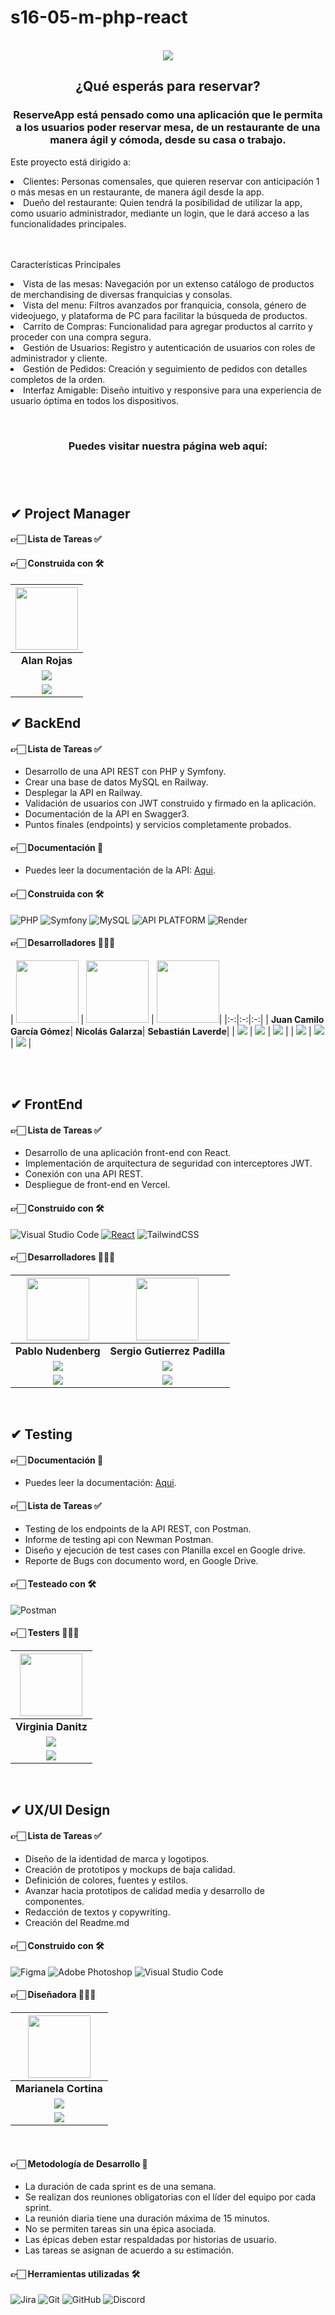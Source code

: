# s16-05-m-php-react

<div align="center">
<br>
<img align="center" src="./Frontend/client/src/assets/Desktop-mobile.png">
<br>
<h2>¿Qué esperás para reservar? </h2>
  
### ReserveApp está pensado como una aplicación que le permita a los usuarios poder reservar mesa, de un restaurante de una manera ágil y cómoda, desde su casa o trabajo.

  
</div>

<p>
Este proyecto está dirigido a:

<li>Clientes: Personas comensales, que quieren reservar con anticipación 1 o más mesas en un restaurante, de manera ágil desde la app.</li>
<li>Dueño del restaurante: Quien tendrá la posibilidad de utilizar la app, como usuario administrador, mediante un login, que le dará acceso a las funcionalidades principales.</li>

<br><br>
Características Principales

<li>Vista de las mesas: Navegación por un extenso catálogo de productos de merchandising de diversas franquicias y consolas.</li>
<li>Vista del menu: Filtros avanzados por franquicia, consola, género de videojuego, y plataforma de PC para facilitar la búsqueda de productos.</li>
<li>Carrito de Compras: Funcionalidad para agregar productos al carrito y proceder con una compra segura.</li>
<li>Gestión de Usuarios: Registro y autenticación de usuarios con roles de administrador y cliente.</li>
<li>Gestión de Pedidos: Creación y seguimiento de pedidos con detalles completos de la orden.</li>
<li>Interfaz Amigable: Diseño intuitivo y responsive para una experiencia de usuario óptima en todos los dispositivos.</li>
</p
<br>
</div>

<div align="center">
  
  <br>
  
  <h3 align="center"><b>Puedes visitar nuestra página web aquí:</b></h3>
  <h3 align="center"><a href=""></a></h3>
  <p  align="center"></p>
 </div>
<br><br>

## ✔ Project Manager

#### 👉🏻 Lista de Tareas ✅


#### 👉🏻 Construida con 🛠️




| <img src="./Frontend/client/src/assets/Foto-AlanRojas.webp" width=100>|
|:-:|
| **Alan Rojas**|
| <a href="https://www.linkedin.com/in/alan-rojas-polanco-97a4b5291/"><img src="https://img.shields.io/badge/linkedin%20-%230077B5.svg?&style=for-the-badge&logo=linkedin&logoColor=white"/></a> |
| <a href="https://github.com/ARojasPolanco"><img src="https://img.shields.io/badge/github-%23121011.svg?&style=for-the-badge&logo=github&logoColor=white"/></a> |

  
## ✔ BackEnd

#### 👉🏻 Lista de Tareas ✅

- Desarrollo de una API REST con PHP y Symfony.
- Crear una base de datos MySQL en Railway.
- Desplegar la API en Railway.
- Validación de usuarios con JWT construido y firmado en la aplicación.
- Documentación de la API en Swagger3.
- Puntos finales (endpoints) y servicios completamente probados.


#### 👉🏻 Documentación 📜

- Puedes leer la documentación de la API: <a href="https://energetic-hope-production.up.railway.app/swagger-ui/index.html" target="_blank">Aqui</a>.

#### 👉🏻 Construida con 🛠️

![PHP](https://img.shields.io/badge/PHP-blue?logo=php&logoColor=white) 
![Symfony](https://img.shields.io/badge/Symfony-000000?logo=symfony&logoColor=white)
![MySQL](https://img.shields.io/badge/mysql-%23316192.svg?style=for-the-badge&logo=mysqll&logoColor=white)
![API PLATFORM](https://img.shields.io/badge/API%20Platform-0098D8?logo=api-platform&logoColor=white)
![Render](https://img.shields.io/badge/Render-46E3B7?logo=render&logoColor=white)

#### 👉🏻 Desarrolladores 👨🏻‍💻

| <img src="./Frontend/client/src/assets/Foto-JuanCamilo.webp" width=100>
| <img src="https://avatars.githubusercontent.com/u/94977362?v=4" width=100>
| <img src="https://media.licdn.com/dms/image/D4D03AQHBEVBNjjEX_w/profile-displayphoto-shrink_800_800/0/1701990403396?e=1723680000&v=beta&t=KPxDd0RZwj1AkJ67ZvOh_QJkCADVI61W-1Up9Qa_d9k" width=100>| 
|:-:|:-:|:-:| 
| **Juan Camilo García Gómez**| **Nicolás Galarza**| **Sebastián Laverde**| 
| <a href="https://www.linkedin.com/in/ramon-cruz187/"><img src="https://img.shields.io/badge/linkedin%20-%230077B5.svg?&style=for-the-badge&logo=linkedin&logoColor=white"/></a> | <a href="https://www.linkedin.com/in/johanacarrizo/"><img src="https://img.shields.io/badge/linkedin%20-%230077B5.svg?&style=for-the-badge&logo=linkedin&logoColor=white"/></a> | <a href="https://www.linkedin.com/in/maximiliano-abel-marcos/"><img src="https://img.shields.io/badge/linkedin%20-%230077B5.svg?&style=for-the-badge&logo=linkedin&logoColor=white"/></a> | 
| <a href="https://github.com/SnackMaste"><img src="https://img.shields.io/badge/github-%23121011.svg?&style=for-the-badge&logo=github&logoColor=white"/></a> | <a href="https://github.com/JohanaCarrizo"><img src="https://img.shields.io/badge/github-%23121011.svg?&style=for-the-badge&logo=github&logoColor=white"/></a> | <a href="https://www.linkedin.com/in/maximiliano-abel-marcos/"><img src="https://img.shields.io/badge/github-%23121011.svg?&style=for-the-badge&logo=github&logoColor=white"/></a> | 



<br><br>

## ✔ FrontEnd

#### 👉🏻 Lista de Tareas ✅

- Desarrollo de una aplicación front-end con React.
- Implementación de arquitectura de seguridad con interceptores JWT.
- Conexión con una API REST.
- Despliegue de front-end en Vercel.


#### 👉🏻 Construido con 🛠️

![Visual Studio Code](https://img.shields.io/badge/Visual%20Studio%20Code-0078d7.svg?style=for-the-badge&logo=visual-studio-code&logoColor=white)
[![React](https://img.shields.io/badge/React-20232A?style=for-the-badge&logo=react&logoColor=61DAFB)](https://es.react.dev)
![TailwindCSS](https://img.shields.io/badge/tailwindcss-%2338B2AC.svg?style=for-the-badge&logo=tailwind-css&logoColor=white)

#### 👉🏻 Desarrolladores 👨🏻‍💻

| <img src="./Frontend/client/src/assets/Foto-Pablo.webp" width=100>|<img src="./Frontend/client/src/assets/Foto-SergioGutierrez.webp" width=100>|
|:-:|:-:|
| **Pablo Nudenberg**| **Sergio Gutierrez Padilla**|
| <a href="https://www.linkedin.com/in/pablo-nudenberg/"><img src="https://img.shields.io/badge/linkedin%20-%230077B5.svg?&style=for-the-badge&logo=linkedin&logoColor=white"/></a> | <a href="https://www.linkedin.com/in/sagutierrezwd/"><img src="https://img.shields.io/badge/linkedin%20-%230077B5.svg?&style=for-the-badge&logo=linkedin&logoColor=white"/></a>|
| <a href="https://github.com/pablomh3"><img src="https://img.shields.io/badge/github-%23121011.svg?&style=for-the-badge&logo=github&logoColor=white"/></a> | <a href="https://github.com/SagutierrezWD"><img src="https://img.shields.io/badge/github-%23121011.svg?&style=for-the-badge&logo=github&logoColor=white"/></a> |
<br>


## ✔ Testing 

#### 👉🏻 Documentación 📜

- Puedes leer la documentación: <a href="https://virginiadanitz-1715966829669.atlassian.net/jira/software/projects/EC/boards/2" target="_blank">Aqui</a>.

#### 👉🏻 Lista de Tareas ✅

- Testing de los endpoints de la API REST, con Postman.
- Informe de testing api con Newman Postman.
- Diseño y ejecución de test cases con Planilla excel en Google drive.
- Reporte de Bugs con documento word, en Google Drive.

#### 👉🏻 Testeado con 🛠️

![Postman](https://img.shields.io/badge/Postman-FF6C37?style=for-the-badge&logo=postman&logoColor=white)

#### 👉🏻 Testers 👨🏻‍💻

| <img src="https://media.licdn.com/dms/image/D4D03AQGlOH3tDd20Zg/profile-displayphoto-shrink_400_400/0/1679316358970?e=1724889600&v=beta&t=pUeplZXLfubUBtJSMVu1Q7_OrSOXXjOtlTrPlEyzpgU" width=100>|
|:-:|
| **Virginia Danitz**|/
| <a href="https://www.linkedin.com/in/vdanitz/"><img src="https://img.shields.io/badge/linkedin%20-%230077B5.svg?&style=for-the-badge&logo=linkedin&logoColor=white"/></a> |
| <a href="https://github.com/VirgiD"><img src="https://img.shields.io/badge/github-%23121011.svg?&style=for-the-badge&logo=github&logoColor=white"/></a> |
<br>

## ✔ UX/UI Design

#### 👉🏻 Lista de Tareas ✅

- Diseño de la identidad de marca y logotipos.
- Creación de prototipos y mockups de baja calidad.
- Definición de colores, fuentes y estilos.
- Avanzar hacia prototipos de calidad media y desarrollo de componentes.
- Redacción de textos y copywriting.
- Creación del Readme.md

#### 👉🏻 Construido con 🛠️

![Figma](https://img.shields.io/badge/figma-%23F24E1E.svg?style=for-the-badge&logo=figma&logoColor=white)
![Adobe Photoshop](https://img.shields.io/badge/adobe%20photoshop-%2331A8FF.svg?style=for-the-badge&logo=adobe%20photoshop&logoColor=white)
![Visual Studio Code](https://img.shields.io/badge/Visual%20Studio%20Code-0078d7.svg?style=for-the-badge&logo=visual-studio-code&logoColor=white)


#### 👉🏻 Diseñadora 👨🏻‍💻

| <img src="./Frontend/client/src/assets/Foto-Marianela.png" width=100>|
|:-:|
| **Marianela Cortina**|
| <a href="https://www.linkedin.com/in/marianelaCortina"><img src="https://img.shields.io/badge/linkedin%20-%230077B5.svg?&style=for-the-badge&logo=linkedin&logoColor=white"/></a> |
| <a href="https://github.com/MarianelaCortina"><img src="https://img.shields.io/badge/github-%23121011.svg?&style=for-the-badge&logo=github&logoColor=white"/></a> |


<br>

#### 👉🏻 Metodología de Desarrollo 🤝
- La duración de cada sprint es de una semana.
- Se realizan dos reuniones obligatorias con el líder del equipo por cada sprint.
- La reunión diaria tiene una duración máxima de 15 minutos.
- No se permiten tareas sin una épica asociada.
- Las épicas deben estar respaldadas por historias de usuario.
- Las tareas se asignan de acuerdo a su estimación.

#### 👉🏻 Herramientas utilizadas 🛠️
![Jira](https://img.shields.io/badge/jira-%230A0FFF.svg?style=for-the-badge&logo=jira&logoColor=white)
![Git](https://img.shields.io/badge/git-%23F05033.svg?style=for-the-badge&logo=git&logoColor=white)
![GitHub](https://img.shields.io/badge/github-%23121011.svg?style=for-the-badge&logo=github&logoColor=white)
![Discord](https://img.shields.io/badge/Discord-5865F2?logo=discord&logoColor=white)
<br><br>

